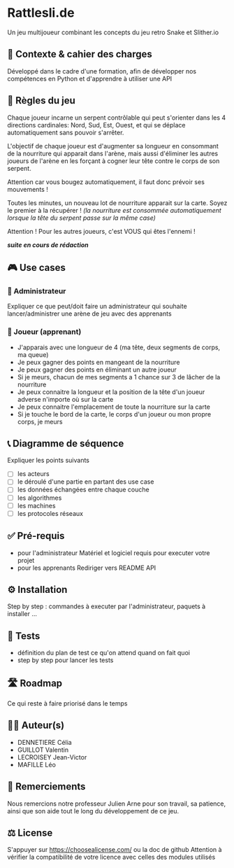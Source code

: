 # Rattlesli.de
Un jeu multijoueur combinant les concepts du jeu retro Snake et Slither.io

## 🎯 Contexte & cahier des charges
Développé dans le cadre d'une formation, afin de développer nos compétences en Python et d'apprendre à utiliser une API

## 🎲 Règles du jeu
Chaque joueur incarne un serpent contrôlable qui peut s'orienter dans les 4 directions cardinales: Nord, Sud, Est, Ouest, et qui se déplace automatiquement sans pouvoir s'arrêter.

L'objectif de chaque joueur est d'augmenter sa longueur en consommant de la nourriture qui apparait dans l'arène, mais aussi d'éliminer les autres joueurs de l'arène en les forçant à cogner leur tête contre le corps de son serpent.

Attention car vous bougez automatiquement, il faut donc prévoir ses mouvements ! 

Toutes les minutes, un nouveau lot de nourriture apparait sur la carte. Soyez le premier à la récupérer !
*(la nourriture est consommée automatiquement lorsque la tête du serpent passe sur la même case)*

Attention ! Pour les autres joueurs, c'est VOUS qui êtes l'ennemi !


**_suite en cours de rédaction_**
## 🎮 Use cases
### 🐉 Administrateur
Expliquer ce que peut/doit faire un administrateur qui souhaite lancer/administrer une arène de jeu avec des apprenants 

### 🐍 Joueur (apprenant)
- J'apparais avec une longueur de 4 (ma tête, deux segments de corps, ma queue)
- Je peux gagner des points en mangeant de la nourriture
- Je peux gagner des points en éliminant un autre joueur
- Si je meurs, chacun de mes segments a 1 chance sur 3 de lâcher de la nourriture
- Je peux connaitre la longueur et la position de la tête d'un joueur adverse n'importe où sur la carte
- Je peux connaitre l'emplacement de toute la nourriture sur la carte
- Si je touche le bord de la carte, le corps d'un joueur ou mon propre corps, je meurs

## 📞 Diagramme de séquence
Expliquer les points suivants
- [ ] les acteurs
- [ ] le déroulé d'une partie en partant des use case
- [ ] les données échangées entre chaque couche
- [ ] les algorithmes
- [ ] les machines
- [ ] les protocoles réseaux

## ✅ Pré-requis 
- pour l'administrateur
Matériel et logiciel requis pour executer votre projet
- pour les apprenants 
Rediriger vers README API

## ⚙️ Installation
Step by step : commandes à executer par l'administrateur, paquets à installer ...

## 🧪 Tests
- définition du plan de test ce qu'on attend quand on fait quoi 
- step by step pour lancer les tests

## 🛣️ Roadmap
Ce qui reste à faire priorisé dans le temps

## 🧑‍💻 Auteur(s)
- DENNETIERE Célia
- GUILLOT Valentin
- LECROISEY Jean-Victor
- MAFILLE Léo

## 🙏 Remerciements
Nous remercions notre professeur Julien Arne pour son travail, sa patience, ainsi que son aide tout le long du développement de ce jeu.

## ⚖️ License
S'appuyer sur https://choosealicense.com/ ou la doc de github
Attention à vérifier la compatibilité de votre licence avec celles des modules utilisés
